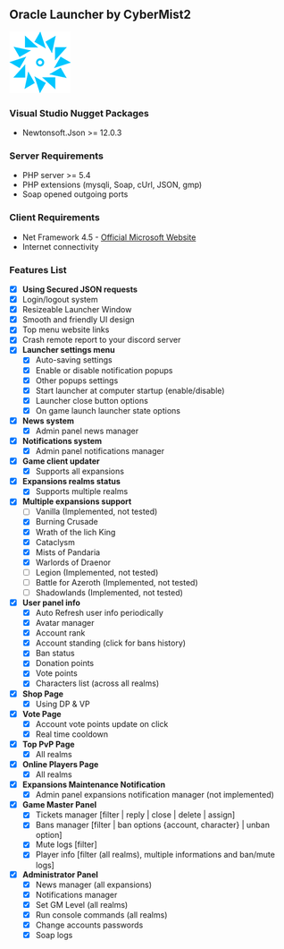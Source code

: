 ## Oracle Launcher by CyberMist2

![Oracle Logo](/github_res/oracle_logo_110x110.png)

### Visual Studio Nugget Packages
  - Newtonsoft.Json >= 12.0.3

### Server Requirements
  - PHP server >= 5.4
  - PHP extensions (mysqli, Soap, cUrl, JSON, gmp)
  - Soap opened outgoing ports

### Client Requirements
  - Net Framework 4.5 - [Official Microsoft Website](https://www.microsoft.com/en-us/download/details.aspx?id=30653)
  - Internet connectivity

### Features List
  - [x] **Using Secured JSON requests**
  - [x] Login/logout system
  - [x] Resizeable Launcher Window
  - [x] Smooth and friendly UI design
  - [x] Top menu website links
  - [x] Crash remote report to your discord server
  - [x] **Launcher settings menu**
    - [x] Auto-saving settings
    - [x] Enable or disable notification popups
    - [x] Other popups settings
    - [x] Start launcher at computer startup (enable/disable)
    - [x] Launcher close button options
    - [x] On game launch launcher state options
  - [x] **News system**
    - [x] Admin panel news manager
  - [x] **Notifications system**
    - [x] Admin panel notifications manager
  - [x] **Game client updater**
    - [x] Supports all expansions
  - [x] **Expansions realms status**
    - [x] Supports multiple realms
  - [x] **Multiple expansions support**
    - [ ] Vanilla (Implemented, not tested)
    - [x] Burning Crusade
    - [x] Wrath of the lich King
    - [x] Cataclysm
    - [x] Mists of Pandaria
    - [x] Warlords of Draenor
    - [ ] Legion (Implemented, not tested)
    - [ ] Battle for Azeroth (Implemented, not tested)
    - [ ] Shadowlands (Implemented, not tested)
  - [x] **User panel info**
    - [x] Auto Refresh user info periodically
    - [x] Avatar manager
    - [x] Account rank
    - [x] Account standing (click for bans history)
    - [x] Ban status
    - [x] Donation points
    - [x] Vote points
    - [x] Characters list (across all realms)
  - [x] **Shop Page**
    - [x] Using DP & VP
  - [x] **Vote Page**
    - [x] Account vote points update on click
    - [x] Real time cooldown
  - [x] **Top PvP Page**
    - [x] All realms
  - [x] **Online Players Page**
    - [x] All realms
  - [x] **Expansions Maintenance Notification**
    - [x] Admin panel expansions notification manager (not implemented)
  - [x] **Game Master Panel**
    - [x] Tickets manager [filter | reply | close | delete | assign]
    - [x] Bans manager [filter | ban options {account, character} | unban option]
    - [x] Mute logs [filter]
    - [x] Player info [filter (all realms), multiple informations and ban/mute logs]
  - [x] **Administrator Panel**
    - [x] News manager (all expansions)
    - [x] Notifications manager
    - [x] Set GM Level (all realms)
    - [x] Run console commands (all realms)
    - [x] Change accounts passwords
    - [x] Soap logs
